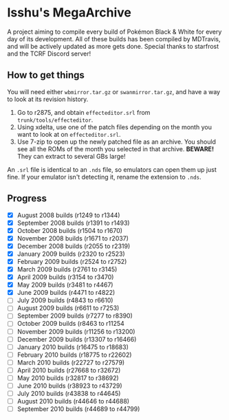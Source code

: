 # Isshu's MegaArchive
A project aiming to compile every build of Pokémon Black &amp; White for every day of its development. All of these builds has been compiled by MDTravis, and will be actively updated as more gets done. Special thanks to starfrost and the TCRF Discord server!
## How to get things
You will need either `wbmirror.tar.gz` or `swanmirror.tar.gz`, and have a way to look at its revision history.
1. Go to r2875, and obtain `effecteditor.srl` from `trunk/tools/effecteditor`.
2. Using xdelta, use one of the patch files depending on the month you want to look at on `effecteditor.srl`.
3. Use 7-zip to open up the newly patched file as an archive. You should see all the ROMs of the month you selected in that archive. **BEWARE!** They can extract to several GBs large!

An `.srl` file is identical to an `.nds` file, so emulators can open them up just fine. If your emulator isn't detecting it, rename the extension to `.nds`.
## Progress
- [x] August 2008 builds (r1249 to r1344)
- [x] September 2008 builds (r1391 to r1493)
- [x] October 2008 builds (r1504 to r1670)
- [x] November 2008 builds (r1671 to r2037)
- [x] December 2008 builds (r2055 to r2319)
- [x] January 2009 builds (r2320 to r2523)
- [x] February 2009 builds (r2524 to r2752)
- [x] March 2009 builds (r2761 to r3145)
- [x] April 2009 builds (r3154 to r3470)
- [x] May 2009 builds (r3481 to r4467)
- [x] June 2009 builds (r4471 to r4822)
- [ ] July 2009 builds (r4843 to r6610)
- [ ] August 2009 builds (r6611 to r7253)
- [ ] September 2009 builds (r7277 to r8390)
- [ ] October 2009 builds (r8463 to r11254
- [ ] November 2009 builds (r11256 to r13200)
- [ ] December 2009 builds (r13307 to r16466)
- [ ] January 2010 builds (r16475 to r18683)
- [ ] February 2010 builds (r18775 to r22602)
- [ ] March 2010 builds (r22727 to r27579)
- [ ] April 2010 builds (r27668 to r32672)
- [ ] May 2010 builds (r32817 to r38692)
- [ ] June 2010 builds (r38923 to r43729)
- [ ] July 2010 builds (r43838 to r44645)
- [ ] August 2010 builds (r44646 to r44688)
- [ ] September 2010 builds (r44689 to r44799)
